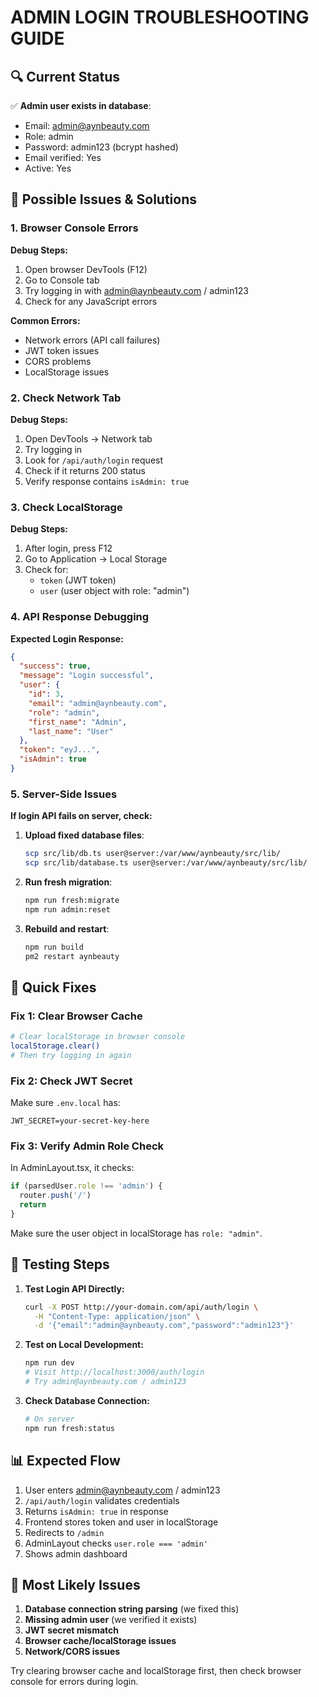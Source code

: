 # ADMIN LOGIN TROUBLESHOOTING GUIDE

## 🔍 Current Status

✅ **Admin user exists in database**:
- Email: admin@aynbeauty.com  
- Role: admin
- Password: admin123 (bcrypt hashed)
- Email verified: Yes
- Active: Yes

## 🚨 Possible Issues & Solutions

### 1. **Browser Console Errors**
**Debug Steps:**
1. Open browser DevTools (F12)
2. Go to Console tab
3. Try logging in with admin@aynbeauty.com / admin123
4. Check for any JavaScript errors

**Common Errors:**
- Network errors (API call failures)
- JWT token issues
- CORS problems
- LocalStorage issues

### 2. **Check Network Tab**
**Debug Steps:**
1. Open DevTools → Network tab
2. Try logging in
3. Look for `/api/auth/login` request
4. Check if it returns 200 status
5. Verify response contains `isAdmin: true`

### 3. **Check LocalStorage**
**Debug Steps:**
1. After login, press F12
2. Go to Application → Local Storage
3. Check for:
   - `token` (JWT token)
   - `user` (user object with role: "admin")

### 4. **API Response Debugging**
**Expected Login Response:**
```json
{
  "success": true,
  "message": "Login successful",
  "user": {
    "id": 3,
    "email": "admin@aynbeauty.com",
    "role": "admin",
    "first_name": "Admin",
    "last_name": "User"
  },
  "token": "eyJ...",
  "isAdmin": true
}
```

### 5. **Server-Side Issues**
**If login API fails on server, check:**

1. **Upload fixed database files**:
   ```bash
   scp src/lib/db.ts user@server:/var/www/aynbeauty/src/lib/
   scp src/lib/database.ts user@server:/var/www/aynbeauty/src/lib/
   ```

2. **Run fresh migration**:
   ```bash
   npm run fresh:migrate
   npm run admin:reset
   ```

3. **Rebuild and restart**:
   ```bash
   npm run build
   pm2 restart aynbeauty
   ```

## 🔧 Quick Fixes

### Fix 1: Clear Browser Cache
```bash
# Clear localStorage in browser console
localStorage.clear()
# Then try logging in again
```

### Fix 2: Check JWT Secret
Make sure `.env.local` has:
```
JWT_SECRET=your-secret-key-here
```

### Fix 3: Verify Admin Role Check
In AdminLayout.tsx, it checks:
```typescript
if (parsedUser.role !== 'admin') {
  router.push('/')
  return
}
```

Make sure the user object in localStorage has `role: "admin"`.

## 🎯 Testing Steps

1. **Test Login API Directly:**
   ```bash
   curl -X POST http://your-domain.com/api/auth/login \
     -H "Content-Type: application/json" \
     -d '{"email":"admin@aynbeauty.com","password":"admin123"}'
   ```

2. **Test on Local Development:**
   ```bash
   npm run dev
   # Visit http://localhost:3000/auth/login
   # Try admin@aynbeauty.com / admin123
   ```

3. **Check Database Connection:**
   ```bash
   # On server
   npm run fresh:status
   ```

## 📊 Expected Flow

1. User enters admin@aynbeauty.com / admin123
2. `/api/auth/login` validates credentials
3. Returns `isAdmin: true` in response
4. Frontend stores token and user in localStorage
5. Redirects to `/admin`
6. AdminLayout checks `user.role === 'admin'`
7. Shows admin dashboard

## 🚨 Most Likely Issues

1. **Database connection string parsing** (we fixed this)
2. **Missing admin user** (we verified it exists)
3. **JWT secret mismatch**
4. **Browser cache/localStorage issues**
5. **Network/CORS issues**

Try clearing browser cache and localStorage first, then check browser console for errors during login.